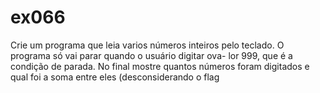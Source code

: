 # ex066
Crie um programa que leia varios números inteiros pelo teclado. O programa só vai parar quando o usuário digitar ova- lor 999, que é a condição de parada. No final mostre quantos números foram digitados e qual foi a soma entre eles (desconsiderando o flag
